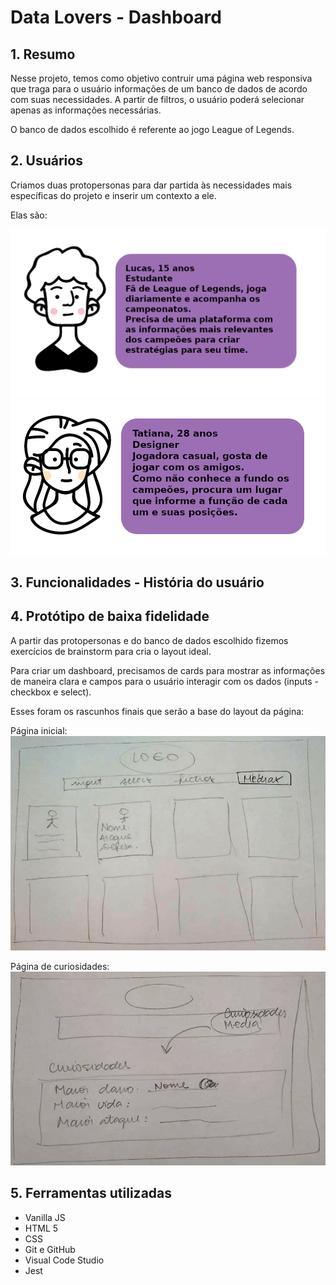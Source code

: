 # Data Lovers - Dashboard

## 1. Resumo
Nesse projeto, temos como objetivo contruir uma página web responsiva que traga para o usuário informações de um banco de dados de acordo com suas necessidades. A partir de filtros, o usuário poderá selecionar apenas as informações necessárias.

O banco de dados escolhido é referente ao jogo League of Legends.

## 2. Usuários
Criamos duas protopersonas para dar partida às necessidades mais específicas do projeto e inserir um contexto a ele.

Elas são:

![Protopersona1](src/img/persona1.png)
![Protopersona1](src/img/persona2.png)

## 3. Funcionalidades - História do usuário

## 4. Protótipo de baixa fidelidade
A partir das protopersonas e do banco de dados escolhido fizemos exercícios de brainstorm para cria o layout ideal.

Para criar um dashboard, precisamos de cards para mostrar as informações de maneira clara e campos para o usuário interagir com os dados (inputs - checkbox e select).

Esses foram os rascunhos finais que serão a base do layout da página:

Página inicial:
![Protótipo 1](src/img/prototipo1.jpeg)

Página de curiosidades:
![Protótipo 2](src/img/prototipo2.jpeg)

## 5. Ferramentas utilizadas

- Vanilla JS
- HTML 5
- CSS
- Git e GitHub
- Visual Code Studio
- Jest